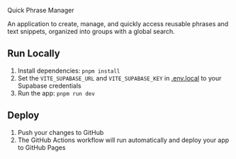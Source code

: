 Quick Phrase Manager

An application to create, manage, and quickly access reusable phrases and text snippets, organized into groups with a global search.

## Run Locally

1. Install dependencies:
   `pnpm install`
2. Set the `VITE_SUPABASE_URL` and `VITE_SUPABASE_KEY` in [.env.local](.env.local) to your Supabase credentials
3. Run the app:
   `pnpm run dev`

## Deploy

1. Push your changes to GitHub
2. The GitHub Actions workflow will run automatically and deploy your app to GitHub Pages
   